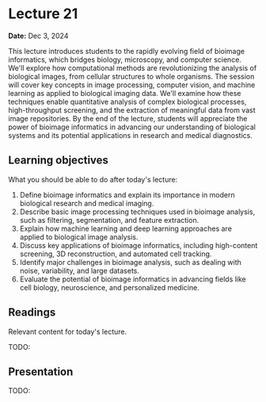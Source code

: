 # Lecture 21

**Date:** Dec 3, 2024

This lecture introduces students to the rapidly evolving field of bioimage informatics, which bridges biology, microscopy, and computer science. We'll explore how computational methods are revolutionizing the analysis of biological images, from cellular structures to whole organisms. The session will cover key concepts in image processing, computer vision, and machine learning as applied to biological imaging data. We'll examine how these techniques enable quantitative analysis of complex biological processes, high-throughput screening, and the extraction of meaningful data from vast image repositories. By the end of the lecture, students will appreciate the power of bioimage informatics in advancing our understanding of biological systems and its potential applications in research and medical diagnostics.

## Learning objectives

What you should be able to do after today's lecture:

1.  Define bioimage informatics and explain its importance in modern biological research and medical imaging.
2.  Describe basic image processing techniques used in bioimage analysis, such as filtering, segmentation, and feature extraction.
3.  Explain how machine learning and deep learning approaches are applied to biological image analysis.
4.  Discuss key applications of bioimage informatics, including high-content screening, 3D reconstruction, and automated cell tracking.
5.  Identify major challenges in bioimage analysis, such as dealing with noise, variability, and large datasets.
6.  Evaluate the potential of bioimage informatics in advancing fields like cell biology, neuroscience, and personalized medicine.

## Readings

Relevant content for today's lecture.

TODO:

## Presentation

TODO:

